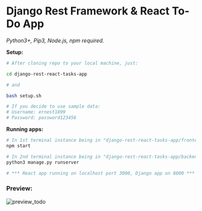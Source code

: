 # Django Rest Framework & React To-Do App

_Python3+, Pip3, Node.js, npm required._

__Setup:__
```bash
# After cloning repo to your local machine, just:

cd django-rest-react-tasks-app

# and

bash setup.sh

# If you decide to use sample data:
# Username: ernest1899
# Password: password123456
```

__Running apps:__
```bash
# In 1st terminal instance being in "django-rest-react-tasks-app/frontend":
npm start

# In 2nd terminal instance being in "django-rest-react-tasks-app/backend":
python3 manage.py runserver

# *** React app running on localhost port 3000, Django app on 8000 ***
```

### Preview:

![preview_todo](https://user-images.githubusercontent.com/59512535/97160641-f2186280-177c-11eb-9087-d9b1dc0a073a.gif)
